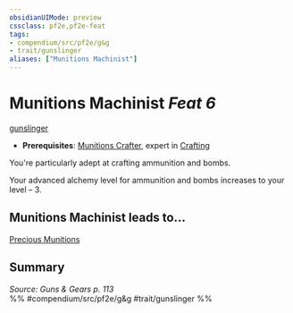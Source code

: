 ```yaml
---
obsidianUIMode: preview
cssclass: pf2e,pf2e-feat
tags:
- compendium/src/pf2e/g&g
- trait/gunslinger
aliases: ["Munitions Machinist"]
---
```

# Munitions Machinist  *Feat 6*  
[gunslinger](../../rules/traits/gunslinger-g-g.md)  

- **Prerequisites**: [Munitions Crafter](munitions-crafter-g-g.md), expert in [Crafting](../skills.md#Crafting)

You're particularly adept at crafting ammunition and bombs.

Your advanced alchemy level for ammunition and bombs increases to your level – 3.

## Munitions Machinist leads to...

[Precious Munitions](precious-munitions-g-g.md)

## Summary

*Source: Guns & Gears p. 113*  
%% #compendium/src/pf2e/g&g #trait/gunslinger %%